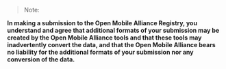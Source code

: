 > Note:

**In making a submission to the Open Mobile Alliance Registry, you understand and agree that additional formats of your submission may be created by the Open Mobile Alliance tools and that these tools may inadvertently convert the data, and that the Open Mobile Alliance bears no liability for the additional formats of your submission nor any conversion of the data.**
